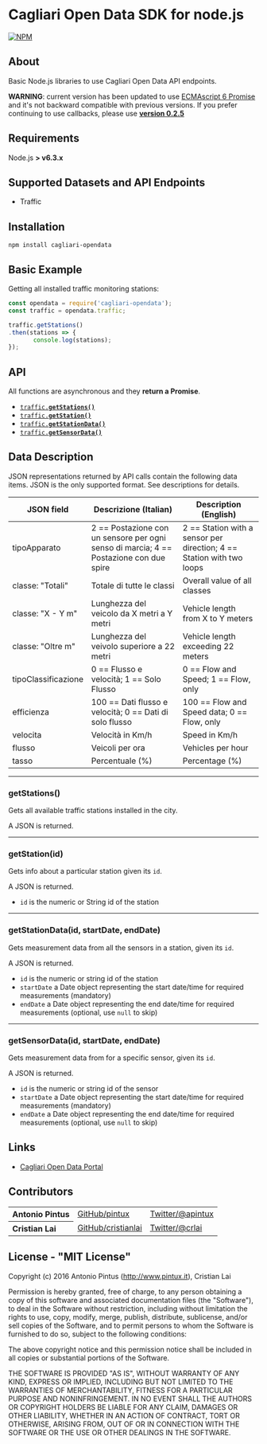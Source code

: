 Cagliari Open Data SDK for node.js
==================================

[![NPM](https://nodei.co/npm/cagliari-opendata.png)](https://nodei.co/npm/cagliari-opendata/)

About
-----


Basic Node.js libraries to use Cagliari Open Data API endpoints.

**WARNING**: current version has been updated to use [ECMAscript 6 Promise](https://developer.mozilla.org/en-US/docs/Web/JavaScript/Reference/Global_Objects/Promise) and it's not backward compatible with previous versions.
If you prefer continuing to use callbacks, please use **[version 0.2.5](https://github.com/pintux/cagliari-opendata/releases/tag/v0.2.5)**


Requirements
------------
Node.js  **> v6.3.x**


Supported Datasets and API Endpoints
------------------------------------

- Traffic

Installation
------------

`npm install cagliari-opendata`

Basic Example
-------------

Getting all installed traffic monitoring stations:

```js
const opendata = require('cagliari-opendata');
const traffic = opendata.traffic;

traffic.getStations()
.then(stations => { 
       console.log(stations);        
});
```

API
---

All functions are asynchronous and they **return a Promise**.


* <a href="#getStations"><code>traffic.<b>getStations()</b></code></a>
* <a href="#getStation"><code>traffic.<b>getStation()</b></code></a>
* <a href="#getStationData"><code>traffic.<b>getStationData()</b></code></a>
* <a href="#getSensorData"><code>traffic.<b>getSensorData()</b></code></a>




Data Description
----------------
JSON representations returned by API calls contain the following data items. JSON is the only supported format. See descriptions for details.

JSON field | Descrizione (Italian) | Description (English) |
------------ | ------------- | ------------- |
tipoApparato | 2 == Postazione con un sensore per ogni senso di marcia; 4 == Postazione con due spire | 2 == Station with a sensor per direction; 4 == Station with two loops |
classe: "Totali" | Totale di tutte le classi | Overall value of all classes |
classe: "X - Y m" | Lunghezza del veicolo da X metri a Y metri | Vehicle length from X to Y meters |
classe: "Oltre m" | Lunghezza del veivolo superiore a 22 metri | Vehicle length exceeding 22 meters |
tipoClassificazione | 0 == Flusso e velocità; 1 == Solo Flusso| 0 == Flow and Speed; 1 == Flow, only  |
efficienza | 100 == Dati flusso e velocità; 0 == Dati di solo flusso | 100 == Flow and Speed data; 0 == Flow, only |
velocita | Velocità in Km/h | Speed in Km/h |
flusso | Veicoli per ora | Vehicles per hour |
tasso | Percentuale (%) | Percentage (%) |


 




----------------------------------------------------------
<a name="getStations"></a>
### getStations()

Gets all available traffic stations installed in the city.

A JSON is returned.



-----------------------------------------------------------
<a name="getStation"></a>
### getStation(id)
Gets info about a particular station given its `id`.

A JSON is returned.

- `id` is the numeric or String id of the station


-----------------------------------------------------------
<a name="getStationData"></a>
### getStationData(id, startDate, endDate)
Gets measurement data from all the sensors in a station, given its `id`.

A JSON is returned.

- `id` is the numeric or string id of the station
- `startDate` a Date object representing the start date/time for required measurements (mandatory)
- `endDate` a Date object representing the end date/time for required measurements (optional, use `null` to skip)


------------------------------------------------------------
<a name="getSensorData"></a>
### getSensorData(id, startDate, endDate)
Gets measurement data from for a specific sensor, given its `id`.

A JSON is returned.

- `id` is the numeric or string id of the sensor
- `startDate` a Date object representing the start date/time for required measurements (mandatory)
- `endDate` a Date object representing the end date/time for required measurements (optional, use `null` to skip)



Links
-----

- [Cagliari Open Data Portal](http://opendata.comune.cagliari.it/portale)

Contributors
------------

<table><tbody>
<tr><th align="left">Antonio Pintus</th><td><a href="https://github.com/pintux">GitHub/pintux</a></td><td><a href="https://twitter.com/apintux">Twitter/@apintux</a></td></tr>
<tr><th align="left">Cristian Lai</th><td><a href="https://github.com/cristianlai">GitHub/cristianlai</a></td><td><a href="https://twitter.com/crlai">Twitter/@crlai</a></td></tr>
</tbody></table>


License - "MIT License"
-----------------------
Copyright (c) 2016 Antonio Pintus (http://www.pintux.it), Cristian Lai

Permission is hereby granted, free of charge, to any person obtaining a copy of this software and associated documentation files (the "Software"), to deal in the Software without restriction, including without limitation the rights to use, copy, modify, merge, publish, distribute, sublicense, and/or sell copies of the Software, and to permit persons to whom the Software is furnished to do so, subject to the following conditions:

The above copyright notice and this permission notice shall be included in all copies or substantial portions of the Software.

THE SOFTWARE IS PROVIDED "AS IS", WITHOUT WARRANTY OF ANY KIND, EXPRESS OR IMPLIED, INCLUDING BUT NOT LIMITED TO THE WARRANTIES OF MERCHANTABILITY, FITNESS FOR A PARTICULAR PURPOSE AND NONINFRINGEMENT. IN NO EVENT SHALL THE AUTHORS OR COPYRIGHT HOLDERS BE LIABLE FOR ANY CLAIM, DAMAGES OR OTHER LIABILITY, WHETHER IN AN ACTION OF CONTRACT, TORT OR OTHERWISE, ARISING FROM, OUT OF OR IN CONNECTION WITH THE SOFTWARE OR THE USE OR OTHER DEALINGS IN THE SOFTWARE.
